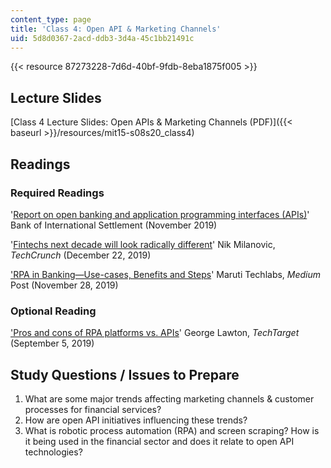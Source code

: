 ```yaml
---
content_type: page
title: 'Class 4: Open API & Marketing Channels'
uid: 5d8d0367-2acd-ddb3-3d4a-45c1bb21491c
---
```


{{< resource 87273228-7d6d-40bf-9fdb-8eba1875f005 >}}

Lecture Slides
--------------

[Class 4 Lecture Slides: Open APIs & Marketing Channels (PDF)]({{< baseurl >}}/resources/mit15-s08s20_class4)

Readings
--------

### Required Readings

'[Report on open banking and application programming interfaces (APIs)](https://www.bis.org/bcbs/publ/d486.htm)' Bank of International Settlement (November 2019)

'[Fintechs next decade will look radically different](https://techcrunch.com/2019/12/22/fintechs-next-decade-will-look-radically-different/)' Nik Milanovic, _TechCrunch_ (December 22, 2019)

['RPA in Banking—Use-cases, Benefits and Steps](https://medium.com/@MarutiTech/rpa-in-banking-use-cases-benefits-and-steps-8b97312a7d4f)' Maruti Techlabs, _Medium_ Post (November 28, 2019)

### Optional Reading

['Pros and cons of RPA platforms vs. APIs](https://searchcio.techtarget.com/feature/Pros-and-cons-of-RPA-platforms-vs-APIs)' George Lawton, _TechTarget_ (September 5, 2019)

Study Questions / Issues to Prepare
-----------------------------------

1.  What are some major trends affecting marketing channels & customer processes for financial services?
2.  How are open API initiatives influencing these trends?
3.  What is robotic process automation (RPA) and screen scraping? How is it being used in the financial sector and does it relate to open API technologies?